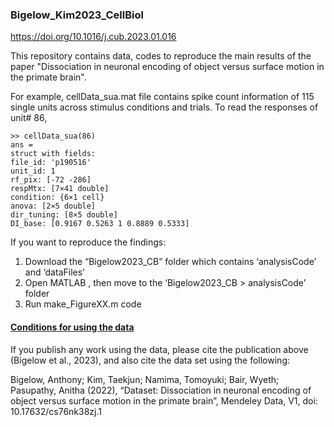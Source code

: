 ### Bigelow_Kim2023_CellBiol
https://doi.org/10.1016/j.cub.2023.01.016

This repository contains data, codes to reproduce the main results of the paper
"Dissociation in neuronal encoding of object versus surface motion in the primate brain". 

For example, cellData_sua.mat file contains spike count information of 115 single units across
stimulus conditions and trials. To read the responses of unit# 86,

```
>> cellData_sua(86)
ans =
struct with fields:
file_id: 'p190516'
unit_id: 1
rf_pix: [-72 -286]
respMtx: [7×41 double]
condition: {6×1 cell}
anova: [2×5 double]
dir_tuning: [8×5 double]
DI_base: [0.9167 0.5263 1 0.8889 0.5333]
```

If you want to reproduce the findings:
1) Download the “Bigelow2023_CB” folder which contains ‘analysisCode’ and ‘dataFiles’
2) Open MATLAB , then move to the ‘Bigelow2023_CB > analysisCode’ folder
3) Run make_FigureXX.m code

#### <u>Conditions for using the data</u>  
If you publish any work using the data, please cite the publication above (Bigelow et al., 2023),
and also cite the data set using the following:

Bigelow, Anthony; Kim, Taekjun; Namima, Tomoyuki; Bair, Wyeth; Pasupathy, Anitha (2022),
“Dataset: Dissociation in neuronal encoding of object versus surface motion in the primate
brain”, Mendeley Data, V1, doi: 10.17632/cs76nk38zj.1
